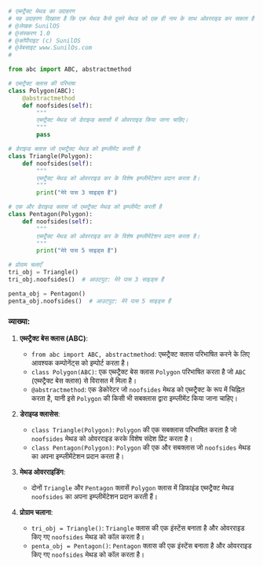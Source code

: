 
```python
# एब्स्ट्रैक्ट मेथड का उदाहरण 
# यह उदाहरण दिखाता है कि एक मेथड कैसे दूसरे मेथड को एक ही नाम के साथ ओवरराइड कर सकता है
# @लेखक SunilOS  
# @संस्करण 1.0
# @कॉपीराइट (c) SunilOS  
# @वेबसाइट www.SunilOs.com
# 

from abc import ABC, abstractmethod

# एब्स्ट्रैक्ट क्लास की परिभाषा
class Polygon(ABC):
    @abstractmethod
    def noofsides(self):
        """
        एब्स्ट्रैक्ट मेथड जो डेराइव्ड क्लासों में ओवरराइड किया जाना चाहिए।
        """
        pass

# डेराइव्ड क्लास जो एब्स्ट्रैक्ट मेथड को इम्प्लीमेंट करती है
class Triangle(Polygon):
    def noofsides(self):
        """
        एब्स्ट्रैक्ट मेथड को ओवरराइड कर के विशेष इम्प्लीमेंटेशन प्रदान करता है।
        """
        print("मेरे पास 3 साइड्स हैं")

# एक और डेराइव्ड क्लास जो एब्स्ट्रैक्ट मेथड को इम्प्लीमेंट करती है
class Pentagon(Polygon):
    def noofsides(self):
        """
        एब्स्ट्रैक्ट मेथड को ओवरराइड कर के विशेष इम्प्लीमेंटेशन प्रदान करता है।
        """
        print("मेरे पास 5 साइड्स हैं")

# प्रोग्राम चलाएँ
tri_obj = Triangle()
tri_obj.noofsides()  # आउटपुट: मेरे पास 3 साइड्स हैं

penta_obj = Pentagon()
penta_obj.noofsides()  # आउटपुट: मेरे पास 5 साइड्स हैं
```

### व्याख्या:

1. **एब्स्ट्रैक्ट बेस क्लास (ABC)**:
   - `from abc import ABC, abstractmethod`: एब्स्ट्रैक्ट क्लास परिभाषित करने के लिए आवश्यक कम्पोनेंट्स को इम्पोर्ट करता है।
   - `class Polygon(ABC)`: एक एब्स्ट्रैक्ट बेस क्लास `Polygon` परिभाषित करता है जो `ABC` (एब्स्ट्रैक्ट बेस क्लास) से विरासत में मिला है।
   - `@abstractmethod`: एक डेकोरेटर जो `noofsides` मेथड को एब्स्ट्रैक्ट के रूप में चिह्नित करता है, यानी इसे `Polygon` की किसी भी सबक्लास द्वारा इम्प्लीमेंट किया जाना चाहिए।

2. **डेराइव्ड क्लासेस**:
   - `class Triangle(Polygon)`: `Polygon` की एक सबक्लास परिभाषित करता है जो `noofsides` मेथड को ओवरराइड करके विशेष संदेश प्रिंट करता है।
   - `class Pentagon(Polygon)`: `Polygon` की एक और सबक्लास जो `noofsides` मेथड का अपना इम्प्लीमेंटेशन प्रदान करता है।

3. **मेथड ओवरराइडिंग**:
   - दोनों `Triangle` और `Pentagon` क्लासें `Polygon` क्लास में डिफाइंड एब्स्ट्रैक्ट मेथड `noofsides` का अपना इम्प्लीमेंटेशन प्रदान करती हैं।

4. **प्रोग्राम चलाना**:
   - `tri_obj = Triangle()`: `Triangle` क्लास की एक इंस्टेंस बनाता है और ओवरराइड किए गए `noofsides` मेथड को कॉल करता है।
   - `penta_obj = Pentagon()`: `Pentagon` क्लास की एक इंस्टेंस बनाता है और ओवरराइड किए गए `noofsides` मेथड को कॉल करता है।

